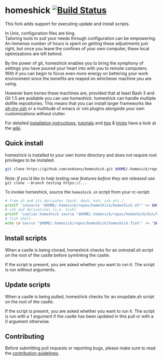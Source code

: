 homeshick [![Build Status](https://travis-ci.org/andsens/homeshick.png?branch=development)](https://travis-ci.org/andsens/homeshick)
=========

This fork adds support for executing update and install scripts.

In Unix, configuration files are king.  
Tailoring tools to suit your needs through configuration can be empowering.  
An immense number of hours is spent on getting these adjustments just right,
but once you leave the confines of your own computer, these local optimizations are left behind.

By the power of git, homeshick enables you to bring the symphony of settings
you have poured your heart into with you to remote computers.
With it you can begin to focus even more energy on bettering your work environment
since the benefits are reaped on whichever machine you are using.

However bare bones these machines are, provided that at least Bash 3 and Git 1.5 are available you can use homeshick.
homeshick can handle multiple dotfile repositories. This means that you can install
larger frameworks like [oh-my-zsh](https://github.com/robbyrussell/oh-my-zsh)
or a multitude of emacs or vim plugins alongside your own customizations without clutter.

For detailed [installation instructions](https://github.com/andsens/homeshick/wiki/Installation), [tutorials](https://github.com/andsens/homeshick/wiki/Tutorials) and [tips](https://github.com/andsens/homeshick/wiki/Automatic-deployment) & [tricks](https://github.com/andsens/homeshick/wiki/Symlinking) have a look at the [wiki](https://github.com/andsens/homeshick/wiki).

Quick install
-------------

homeshick is installed to your own home directory and does not require root privileges to be installed.
```sh
git clone https://github.com/andsens/homeshick.git $HOME/.homesick/repos/homeshick
```
*Note: If you'd like to help testing new features before they are released use `git clone --branch testing https://...`*

To invoke homeshick, source the `homeshick.sh` script from your rc-script:
```sh
# from sh and its derivates (bash, dash, ksh, zsh etc.)
printf '\nsource "$HOME/.homesick/repos/homeshick/homeshick.sh"' >> $HOME/.bashrc
# csh and derivatives (i.e. tcsh)
printf '\nalias homeshick source "$HOME/.homesick/repos/homeshick/bin/homeshick.csh"\n' >> $HOME/.cshrc
# fish shell
echo \n'source "$HOME/.homesick/repos/homeshick/homeshick.fish"' >> "$HOME/.config/fish/config.fish"
```

Install scripts
---------------

When a castle is being cloned, homeshick checks for an oninstall.sh script on the root of the castle before symlinkng the castle.

If the script is present, you are asked whether you want to run it.
The script is run without arguments.

Update scripts
--------------

When a castle is being pulled, homeshick checks for an onupdate.sh script on the root of the castle.

If the script is present, you are asked whether you want to run it.
The script is run with a 1 argument if the castle has been updated in this pull or with a 0 argument otherwise.

Contributing
------------

Before submitting pull requests or reporting bugs, please make sure to read
the [contribution guidelines](CONTRIBUTING.md).
